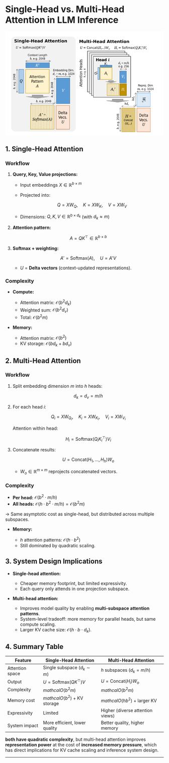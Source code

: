 # **Single-Head vs. Multi-Head Attention in LLM Inference**

![Singel-head Multi-head Attention](../../images/single-head-multi-head.png)


## **1. Single-Head Attention**

### Workflow

1. **Query, Key, Value projections:**

   * Input embeddings $X \in \mathbb{R}^{b \times m}$
   * Projected into:

     $$
     Q = XW_Q, \quad K = XW_K, \quad V = XW_V
     $$
   * Dimensions:
     $Q, K, V \in \mathbb{R}^{b \times d_k}$ (with $d_k \approx m$)

2. **Attention pattern:**

   $$
   A = QK^\top \in \mathbb{R}^{b \times b}
   $$

3. **Softmax + weighting:**

   $$
   A' = \mathrm{Softmax}(A), \quad U = A'V
   $$

   * $U$ = **Delta vectors** (context-updated representations).

### Complexity

* **Compute:**

  * Attention matrix: $\mathcal{O}(b^2 d_k)$
  * Weighted sum: $\mathcal{O}(b^2 d_v)$
  * Total: $\mathcal{O}(b^2 m)$

* **Memory:**

  * Attention matrix: $\mathcal{O}(b^2)$
  * KV storage: $\mathcal{O}(bd_k + bd_v)$



## **2. Multi-Head Attention**

### Workflow

1. Split embedding dimension $m$ into $h$ heads:

   $$
   d_k = d_v = m / h
   $$

2. For each head $i$:

   $$
   Q_i = XW_{Q_i}, \quad K_i = XW_{K_i}, \quad V_i = XW_{V_i}
   $$

   Attention within head:

   $$
   H_i = \mathrm{Softmax}(Q_i K_i^\top) V_i
   $$

3. Concatenate results:

   $$
   U = \mathrm{Concat}(H_1, \ldots, H_h) W_o
   $$

   * $W_o \in \mathbb{R}^{m \times m}$ reprojects concatenated vectors.

### Complexity

* **Per head:** $\mathcal{O}(b^2 \cdot m/h)$
* **All heads:** $\mathcal{O}(h \cdot b^2 \cdot m/h) = \mathcal{O}(b^2 m)$

→ Same asymptotic cost as single-head, but distributed across multiple subspaces.

* **Memory:**

  * $h$ attention patterns: $\mathcal{O}(h \cdot b^2)$
  * Still dominated by quadratic scaling.



## **3. System Design Implications**

* **Single-head attention:**

  * Cheaper memory footprint, but limited expressivity.
  * Each query only attends in one projection subspace.

* **Multi-head attention:**

  * Improves model quality by enabling **multi-subspace attention patterns**.
  * System-level tradeoff: more memory for parallel heads, but same compute scaling.
  * Larger KV cache size: $\mathcal{O}(h \cdot b \cdot d_k)$.



## **4. Summary Table**

| Feature         | Single-Head Attention              | Multi-Head Attention               |
| --------------- | ---------------------------------- | ---------------------------------- |
| Attention space | Single subspace ($d_k \sim m$)     | $h$ subspaces ($d_k = m/h$)   |
| Output          | $U = \mathrm{Softmax}(QK^\top)V$   | $U = \mathrm{Concat}(H_i) W_o$ |
| Complexity      | $mathcal{O}(b^2 m)$                | $mathcal{O}(b^2 m)$             |
| Memory cost     | $mathcal{O}(b^2)$ + KV storage     | $mathcal{O}(h b^2)$ + larger KV |
| Expressivity    | Limited                            | Higher (diverse attention views)   |
| System impact   | More efficient, lower quality      | Better quality, higher memory      |



**both have quadratic complexity**, but multi-head attention improves **representation power** at the cost of **increased memory pressure**, which has direct implications for KV cache scaling and inference system design.

---

